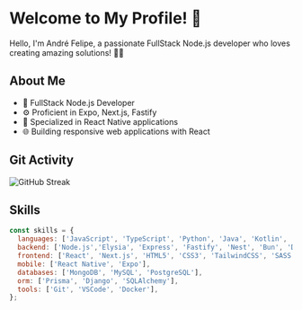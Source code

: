 # Welcome to My Profile! 👋

Hello, I'm André Felipe, a passionate FullStack Node.js developer who loves creating amazing solutions! 👨‍💻

## About Me

- 🚀 FullStack Node.js Developer
- ⚙️ Proficient in Expo, Next.js, Fastify
- 📱 Specialized in React Native applications
- 🌐 Building responsive web applications with React

## Git Activity
![GitHub Streak](https://github-readme-streak-stats.herokuapp.com/?user=andrejfg&theme=dark&hide_border=false)

## Skills

```javascript
const skills = {
  languages: ['JavaScript', 'TypeScript', 'Python', 'Java', 'Kotlin', 'C++'],
  backend: ['Node.js','Elysia', 'Express', 'Fastify', 'Nest', 'Bun', 'Django', 'Flask', 'SpringBoot'],
  frontend: ['React', 'Next.js', 'HTML5', 'CSS3', 'TailwindCSS', 'SASS'],
  mobile: ['React Native', 'Expo'],
  databases: ['MongoDB', 'MySQL', 'PostgreSQL'],
  orm: ['Prisma', 'Django', 'SQLAlchemy'],
  tools: ['Git', 'VSCode', 'Docker'],
};
```


